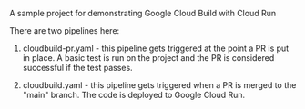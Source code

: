 A sample project for demonstrating Google Cloud Build with Cloud Run 

There are two pipelines here:

1. cloudbuild-pr.yaml - this pipeline gets triggered at the point a PR is put in place. A basic test is run on the project and the PR is considered successful if the test passes.

2. cloudbuild.yaml - this pipeline gets triggered when a PR is merged to the "main" branch. The code is deployed to Google Cloud Run.

